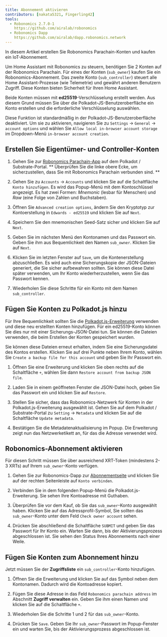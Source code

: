 ```yaml
---
title: Abonnement aktivieren
contributors: [nakata5321, Fingerling42]
tools:   
  - Robonomics 2.7.0-1
    https://github.com/airalab/robonomics
  - Robonomics Dapp 
    https://github.com/airalab/dapp.robonomics.network
---
```


In diesem Artikel erstellen Sie Robonomics Parachain-Konten und kaufen ein IoT-Abonnement. 

<robo-wiki-picture src="home-assistant/sub_activate.png" />


Um Home Assistant mit Robonomics zu steuern, benötigen Sie 2 Konten auf der Robonomics Parachain. Für eines der Konten (`sub_owner`) kaufen Sie ein Robonomics-Abonnement. Das zweite Konto (`sub_controller`) steuert alle Home Assistant-Prozesse (wie Telemetrie) und gewährt anderen Benutzern Zugriff. Diese Konten bieten Sicherheit für Ihren Home Assistant. 

<robo-wiki-note type="warning" title="WARNING">

Beide Konten müssen mit **ed25519**-Verschlüsselung erstellt werden. Aus diesem Grund müssen Sie über die Polkadot-JS-Benutzeroberfläche ein Konto erstellen und die erforderliche Verschlüsselung auswählen. 

Diese Funktion ist standardmäßig in der Polkadot-JS-Benutzeroberfläche deaktiviert. Um sie zu aktivieren, navigieren Sie zu `Settings` -> `General` -> `account options` und wählen Sie `Allow local in-browser account storage` im Dropdown-Menü `in-browser account creation`.

</robo-wiki-note>

## Erstellen Sie Eigentümer- und Controller-Konten

<robo-wiki-video autoplay loop controls :videos="[{src: 'QmQiJYPYajUJXENX2PzSJMSKGSshyWyPNqugSYxP5eCNvm', type:'mp4'}]" />

1. Gehen Sie zur [Robonomics Parachain-App](https://polkadot.js.org/apps/?rpc=wss%3A%2F%2Fkusama.rpc.robonomics.network%2F#/) auf dem Polkadot / Substrate-Portal. ** Überprüfen Sie die linke obere Ecke, um sicherzustellen, dass Sie mit Robonomics Parachain verbunden sind. **

2. Gehen Sie zu `Accounts` -> `Accounts` und klicken Sie auf die Schaltfläche `Konto hinzufügen`. Es wird das Popup-Menü mit dem Kontoschlüssel angezeigt. Es hat zwei Formen: *Mnemonic* (lesbar für Menschen) und *Raw* (eine Folge von Zahlen und Buchstaben). 

3. Öffnen Sie `Advanced creation options`, ändern Sie den Kryptotyp zur Kontoerstellung in `Edwards - ed25519` und klicken Sie auf `Next`.


4. Speichern Sie den mnemonischen Seed-Satz sicher und klicken Sie auf `Next`.

5. Geben Sie im nächsten Menü den Kontonamen und das Passwort ein. Geben Sie ihm aus Bequemlichkeit den Namen `sub_owner`. Klicken Sie auf `Next`.

6. Klicken Sie im letzten Fenster auf `Save`, um die Kontenerstellung abzuschließen. Es wird auch eine Sicherungskopie der JSON-Dateien generiert, die Sie sicher aufbewahren sollten. Sie können diese Datei später verwenden, um Ihr Konto wiederherzustellen, wenn Sie das Passwort kennen.

7. Wiederholen Sie diese Schritte für ein Konto mit dem Namen `sub_controller`.


## Fügen Sie Konten zu Polkadot.js hinzu

Für Ihre Bequemlichkeit sollten Sie die [Polkadot.js-Erweiterung](https://polkadot.js.org/extension/) verwenden und diese neu erstellten Konten hinzufügen. Für ein ed25519-Konto können Sie dies nur mit einer Sicherungs-JSON-Datei tun. Sie können die Dateien verwenden, die beim Erstellen der Konten gespeichert wurden.

Sie können diese Dateien erneut erhalten, indem Sie eine Sicherungsdatei des Kontos erstellen. Klicken Sie auf drei Punkte neben Ihrem Konto, wählen Sie `Create a backup file for this account` und geben Sie Ihr Passwort ein.

<robo-wiki-video autoplay loop controls :videos="[{src: 'QmRd7gztUjWkLF4W2XuJwy5aXBwzNV2aPCU6CQQLvUpSNj', type:'mp4'}]" />

1. Öffnen Sie eine Erweiterung und klicken Sie oben rechts auf die Schaltfläche `+`, wählen Sie dann `Restore account from backup JSON file`.

2. Laden Sie in einem geöffneten Fenster die JSON-Datei hoch, geben Sie das Passwort ein und klicken Sie auf `Restore`.

3. Stellen Sie sicher, dass das Robonomics-Netzwerk für Konten in der Polkadot.js-Erweiterung ausgewählt ist. Gehen Sie auf dem Polkadot / Substrate-Portal zu `Setting` -> `Metadata` und klicken Sie auf die Schaltfläche `Update metadata`.

4. Bestätigen Sie die Metadatenaktualisierung im Popup. Die Erweiterung zeigt nun das Netzwerketikett an, für das die Adresse verwendet wird.

<robo-wiki-video autoplay loop controls :videos="[{src: 'QmT5sTNP9t8gpbD4RJJw6ETwG4wiziiChAh2uHHBk9Zsyd', type:'mp4'}]" />

## Robonomics-Abonnement aktivieren 

<robo-wiki-note type="okay">

Für diesen Schritt müssen Sie über ausreichend XRT-Token (mindestens 2-3 XRTs) auf Ihrem `sub_owner`-Konto verfügen.

</robo-wiki-note>

<robo-wiki-video autoplay loop controls :videos="[{src: 'QmXrFCajmJgkRDSbshGD3QehjnoyS6jafEPSjHdYkoBHum', type:'mp4'}]" />

1. Gehen Sie zur Robonomics-Dapp zur [Abonnementseite](https://dapp.robonomics.network/#/subscription) und klicken Sie auf der rechten Seitenleiste auf `Konto verbinden`.

2. Verbinden Sie in dem folgenden Popup-Menü die Polkadot.js-Erweiterung. Sie sehen Ihre Kontoadresse mit Guthaben.

3. Überprüfen Sie vor dem Kauf, ob Sie das `sub_owner`-Konto ausgewählt haben. Klicken Sie auf das Adressprofil-Symbol, Sie sollten das `sub_owner`-Konto unter dem Feld `Check owner account` sehen.

4. Drücken Sie abschließend die Schaltfläche `SUBMIT` und geben Sie das Passwort für Ihr Konto ein. Warten Sie dann, bis der Aktivierungsprozess abgeschlossen ist. Sie sehen den Status Ihres Abonnements nach einer Weile.


## Fügen Sie Konten zum Abonnement hinzu

Jetzt müssen Sie der **Zugriffsliste** ein `sub_controller`-Konto hinzufügen.

<robo-wiki-video autoplay loop controls :videos="[{src: 'QmV1gkwtcXsWv54ov9tuXfcHg7nqs1foM8cRwts4sqnqtX', type:'mp4'}]" />

1. Öffnen Sie die Erweiterung und klicken Sie auf das Symbol neben dem Kontonamen. Dadurch wird die Kontoadresse kopiert.


2. Fügen Sie diese Adresse in das Feld `Robonomics parachain address` im Abschnitt **Zugriff verwalten** ein. Geben Sie ihm einen Namen und klicken Sie auf die Schaltfläche `+`. 

3. Wiederholen Sie die Schritte 1 und 2 für das `sub_owner`-Konto.

4. Drücken Sie `Save`. Geben Sie Ihr `sub_owner`-Passwort im Popup-Fenster ein und warten Sie, bis der Aktivierungsprozess abgeschlossen ist.
